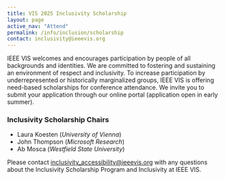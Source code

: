 ```yaml
---
title: VIS 2025 Inclusivity Scholarship
layout: page
active_nav: "Attend"
permalink: /info/inclusion/scholarship
contact: inclusivity@ieeevis.org
---
```


IEEE VIS welcomes and encourages participation by people of all backgrounds and identities.
We are committed to fostering and sustaining an environment of respect and inclusivity.
To increase participation by underrepresented or historically marginalized groups, IEEE VIS is offering need-based scholarships for conference attendance. We invite you to submit your application through our online portal (application open in early summer).

<!--
Eligible applicants are from underrepresented and/or marginalized groups including but not limited to: gender, identity, race, ethnicity, disabilities, discipline. Applicants must be aged 18 years or older. Preference will be given to applicants with a demonstrated financial need (e.g., undergraduate students that are not currently funded for visualization research) and applicants who are new to the visualization research community. 

The VIS 2025 Inclusivity Scholarship Chairs will review applications based on eligibility, need, and impact. Scholarships awarded will include:

* Complimentary conference registration.
* Additional funds for a demonstrated need.
* Based on need, fund will be provided for recipients that might not otherwise be able to attend the conference. Funds can be used to help support registration cost, travel, lodging, WiFi hotspot expenses, childcare, and other costs of attending. 
Recipients will need to keep original expense receipts and evidence of payment up to the subscribed limits for reimbursement once the conference is over.
* An assigned a mentor to guide receipients through the conference experience.


### Application and Timeline:

* [Application form](https://forms.gle/fzJ6RqNzSJ7buBiP9) 
* Deadline: ~~August 14, 2025~~ August 20, 2025
* Notifications Sent: September 1, 2025

### Contact

Please contact [inclusivity_accessibility@ieeevis.org](mailto:inclusivity_accessibility@ieeevis.org) with any questions about the Inclusivity Scholarship Program and Inclusivity at IEEE VIS.
 
### Support Inclusivity 

If you are interested in supporting the Inclusivity Scholarship Program and Inclusivity at VIS, please contact [supporters@ieeevis.org](mailto:supporters@ieeevis.org).
 
-->

### Inclusivity Scholarship Chairs

* Laura Koesten (*University of Vienna*)
* John Thompson (*Microsoft Research*)
* Ab Mosca (*Westfield State University*)

Please contact [inclusivity_accessibility@ieeevis.org](mailto:inclusivity_accessibility@ieeevis.org) with any questions about the Inclusivity Scholarship Program and Inclusivity at IEEE VIS.
